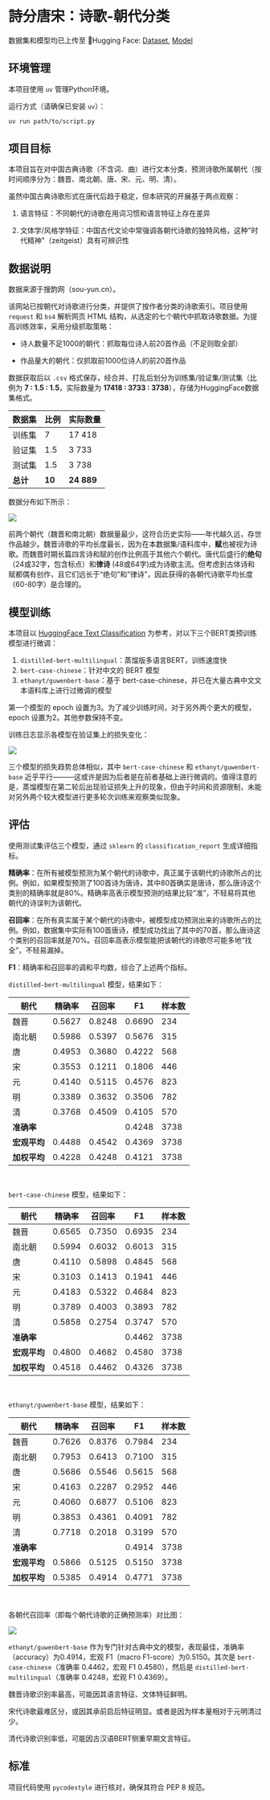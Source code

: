 # 詩分唐宋：诗歌-朝代分类

数据集和模型均已上传至 🤗Hugging Face: [Dataset](https://huggingface.co/datasets/IvanMiao/ch_poems_for_classification), [Model](https://huggingface.co/IvanMiao/PoemDynasty-ch-RoBERTa)

## 环境管理

本项目使用 `uv` 管理Python环境。

运行方式（请确保已安装 `uv`）：
```bash
uv run path/to/script.py
```

## 项目目标

本项目旨在对中国古典诗歌（不含词、曲）进行文本分类，预测诗歌所属朝代（按时间顺序分为：魏晋、南北朝、唐、宋、元、明、清）。

虽然中国古典诗歌形式在唐代后趋于稳定，但本研究的开展基于两点观察：

1. 语言特征：不同朝代的诗歌在用词习惯和语言特征上存在差异

2. 文体学/风格学特征：中国古代文论中常强调各朝代诗歌的独特风格，这种"时代精神"（zeitgeist）具有可辨识性

## 数据说明

数据来源于搜韵网（sou-yun.cn）。

该网站已按朝代对诗歌进行分类，并提供了按作者分类的诗歌索引。项目使用 `request` 和 `bs4` 解析网页 HTML 结构，从选定的七个朝代中抓取诗歌数据。为提高训练效率，采用分级抓取策略：

- 诗人数量不足1000的朝代：抓取每位诗人前20首作品（不足则取全部）

- 作品量大的朝代：仅抓取前1000位诗人的前20首作品

数据获取后以 `.csv` 格式保存，经合并、打乱后划分为训练集/验证集/测试集（比例为 **7 : 1.5 : 1.5**，实际数量为 **17418 : 3733 : 3738**），存储为HuggingFace数据集格式。

| 数据集    | 比例 | 实际数量 |
|-----------|------|----------|
| 训练集    | 7    | 17 418   |
| 验证集    | 1.5  | 3 733    |
| 测试集    | 1.5  | 3 738    |
| **总计**  | **10** | **24 889** |

数据分布如下所示：

![](../figures/dynasty_poems_stats.png)

前两个朝代（魏晋和南北朝）数据量最少，这符合历史实际——年代越久远，存世作品越少。魏晋诗歌的平均长度最长，因为在本数据集/语料库中，**赋**也被视为诗歌。而魏晋时期长篇四言诗和赋的创作比例高于其他六个朝代。唐代后盛行的**绝句**（24或32字，包含标点）和**律诗** (48或64字)成为诗歌主流。但考虑到古体诗和赋都偶有创作，且它们远长于“绝句”和“律诗”，因此获得的各朝代诗歌平均长度（60-80字）是合理的。

## 模型训练

本项目以 [HuggingFace Text Classification](https://huggingface.co/docs/transformers/en/tasks/sequence_classification) 为参考，对以下三个BERT类预训练模型进行微调：

1. `distilled-bert-multilingual`：蒸馏版多语言BERT，训练速度快
2. `bert-case-chinese`：针对中文的 BERT 模型
3. `ethanyt/guwenbert-base`：基于 bert-case-chinese，并已在大量古典中文文本语料库上进行过微调的模型

第一个模型的 epoch 设置为3。为了减少训练时间，对于另外两个更大的模型，epoch 设置为2。其他参数保持不变。

训练日志显示各模型在验证集上的损失变化：

![](../figures/training_analysis.png)

三个模型的损失趋势总体相似，其中 `bert-case-chinese` 和 `ethanyt/guwenbert-base` 近乎平行———这或许是因为后者是在前者基础上进行微调的。值得注意的是，蒸馏模型在第二轮后出现验证损失上升的现象，但由于时间和资源限制，未能对另外两个较大模型进行更多轮次训练来观察类似现象。

## 评估

使用测试集评估三个模型，通过 `sklearn` 的 `classification_report` 生成详细指标。

**精确率**：在所有被模型预测为某个朝代的诗歌中，真正属于该朝代的诗歌所占的比例。例如，如果模型预测了100首诗为唐诗，其中80首确实是唐诗，那么唐诗这个类别的精确率就是80%。精确率高表示模型预测的结果比较“准”，不轻易将其他朝代的诗误判为该朝代。

**召回率**：在所有真实属于某个朝代的诗歌中，被模型成功预测出来的诗歌所占的比例。例如，数据集中实际有100首唐诗，模型成功找出了其中的70首，那么唐诗这个类别的召回率就是70%。召回率高表示模型能把该朝代的诗歌尽可能多地“找全”，不轻易漏掉。

**F1**：精确率和召回率的调和平均数，综合了上述两个指标。

`distilled-bert-multilingual` 模型，结果如下：

| 朝代   | 精确率 | 召回率 | F1 | 样本数 |
|--------|--------|--------|--------|--------|
| 魏晋   | 0.5627 | 0.8248 | 0.6690 | 234    |
| 南北朝 | 0.5986 | 0.5397 | 0.5676 | 315    |
| 唐     | 0.4953 | 0.3680 | 0.4222 | 568    |
| 宋     | 0.3553 | 0.1211 | 0.1806 | 446    |
| 元     | 0.4140 | 0.5115 | 0.4576 | 823    |
| 明     | 0.3389 | 0.3632 | 0.3506 | 782    |
| 清     | 0.3768 | 0.4509 | 0.4105 | 570    |
| **准确率** |        |        | 0.4248 | 3738   |
| **宏观平均** | 0.4488 | 0.4542 | 0.4369 | 3738   |
| **加权平均** | 0.4228 | 0.4248 | 0.4121 | 3738   |

<br>

`bert-case-chinese` 模型，结果如下：

| 朝代   | 精确率 | 召回率 | F1 | 样本数 |
|--------|--------|--------|--------|--------|
| 魏晋   | 0.6565 | 0.7350 | 0.6935 | 234    |
| 南北朝 | 0.5994 | 0.6032 | 0.6013 | 315    |
| 唐     | 0.4110 | 0.5898 | 0.4845 | 568    |
| 宋     | 0.3103 | 0.1413 | 0.1941 | 446    |
| 元     | 0.4183 | 0.5322 | 0.4684 | 823    |
| 明     | 0.3789 | 0.4003 | 0.3893 | 782    |
| 清     | 0.5858 | 0.2754 | 0.3747 | 570    |
| **准确率** |        |        | 0.4462 | 3738   |
| **宏观平均** | 0.4800 | 0.4682 | 0.4580 | 3738   |
| **加权平均** | 0.4518 | 0.4462 | 0.4326 | 3738   |

<br>

`ethanyt/guwenbert-base` 模型，结果如下：

| 朝代   | 精确率 | 召回率 | F1 | 样本数 |
|--------|--------|--------|--------|--------|
| 魏晋   | 0.7626 | 0.8376 | 0.7984 | 234    |
| 南北朝 | 0.7953 | 0.6413 | 0.7100 | 315    |
| 唐     | 0.5686 | 0.5546 | 0.5615 | 568    |
| 宋     | 0.4163 | 0.2287 | 0.2952 | 446    |
| 元     | 0.4060 | 0.6877 | 0.5106 | 823    |
| 明     | 0.3853 | 0.4361 | 0.4091 | 782    |
| 清     | 0.7718 | 0.2018 | 0.3199 | 570    |
| **准确率** |        |        | 0.4914 | 3738   |
| **宏观平均** | 0.5866 | 0.5125 | 0.5150 | 3738   |
| **加权平均** | 0.5385 | 0.4914 | 0.4771 | 3738   |

<br>

各朝代召回率（即每个朝代诗歌的正确预测率）对比图：

![](../figures/evaluate_analysis.png)

`ethanyt/guwenbert-base` 作为专门针对古典中文的模型，表现最佳，准确率（accuracy）为0.4914，宏观 F1（macro F1-score）为0.5150。其次是 `bert-case-chinese`（准确率 0.4462，宏观 F1 0.4580），然后是 `distilled-bert-multilingual`（准确率 0.4248，宏观 F1 0.4369）。

魏晋诗歌识别率最高，可能因其语言特征、文体特征鲜明。

宋代诗歌最难区分，或因其承前启后特征明显。或者是因为样本量相对于元明清过少。

清代诗歌识别率低，可能因古汉语BERT侧重早期文言特征。

## 标准

项目代码使用 `pycodestyle` 进行核对，确保其符合 PEP 8 规范。